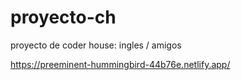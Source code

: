 # proyecto-ch
 proyecto de coder house: ingles / amigos
 
 
https://preeminent-hummingbird-44b76e.netlify.app/

